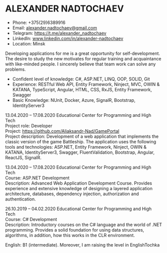 # ALEXANDER NADTOCHAEV

* Phone: +375(29)6389916
* Email: alexander.nadtochaev@gmail.com
* Telegram: https://t.me/alexander_nadtochaev
* LinkedIn: www.linkedin.com/in/alexander-nadtochaev
* Location: Minsk      

Developing applications for me is a great opportunity for self-development. The desire to study the new motivates for regular training and acquaintance with like-minded people. I sincerely believe that team work can solve any problems.

* Confident level of knowledge: C#, ASP.NET, LINQ, OOP, SOLID, Git
* Experience: RESTful Web API, Entity Framework, Ninject, MVC, OWIN & KATANA, TypeScript, Angular, HTML, CSS, RxJS, Entity Framework, Swagger
* Basic Knowledge: NUnit, Docker, Azure, SignalR, Bootstrap, IdentityServer3

13.04.2020 – 17.08.2020 Educational Center for Programming and High Tech  
Project role: Developer  
Project: https://github.com/Aliaksandr-Nad/GamePortal  
Project description: Development of a web application that implements the classic version of the game Battleship. The application uses the following tools and technologies: ASP.NET, Entity Framework, Ninject, OWIN & KATANA, IdentityServer3, Swagger, FluentValidation, Bootstrap, Angular, ReactJS, SignalR.

13.04.2020 – 17.08.2020 Educational Center for Programming and High Tech  
Course: ASP.NET Development  
Description: Advanced Web Application Development Course. Provides experience and extensive knowledge of designing a layered application architecture, databases, dependency injection, authorization and authentication.

26.10.2019 – 04.02.2020 Educational Center for Programming and High Tech  
Course: C# Development  
Description: Introductory courses on the C# language and the world of 
.NET programming. Provides a solid foundation for using data structures, algorithms, in addition, how this works in the CLR environment.

English: B1 (intermediate). Moreover, I am raising the level in EnglishTochka
